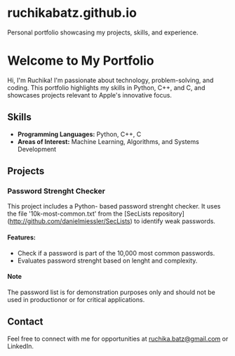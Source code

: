 # ruchikabatz.github.io
Personal portfolio showcasing my projects, skills, and experience.
# Welcome to My Portfolio
Hi, I'm Ruchika! I'm passionate about technology, problem-solving, and coding. This portfolio highlights my skills in Python, C++, and C, and showcases projects relevant to Apple's innovative focus.

## Skills
- **Programming Languages:** Python, C++, C
- **Areas of Interest:** Machine Learning, Algorithms, and Systems Development

## Projects

### Password Strenght Checker

This project includes a Python- based password strenght checker. It uses the file '10k-most-common.txt' from the [SecLists repository] (http://github.com/danielmiessler/SecLists) to identify weak passwords.

#### Features:
- Check if a password is part of the 10,000 most common passwords.
- Evaluates password strenght based on lenght and complexity.

#### Note
The password list is for demonstration purposes only and should not be used in productionor or for critical applications.

## Contact
Feel free to connect with me for opportunities at ruchika.batz@gmail.com or  LinkedIn.
